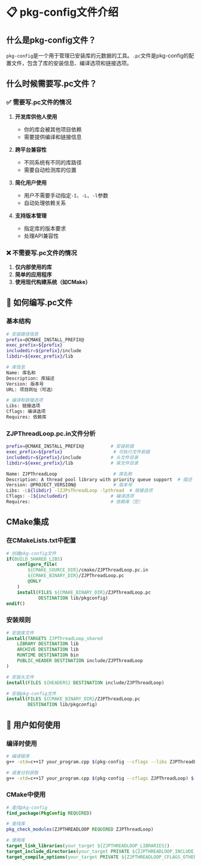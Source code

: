 # 📋 pkg-config文件介绍

## **什么是pkg-config文件？**

`pkg-config`是一个用于管理已安装库的元数据的工具。`.pc`文件是pkg-config的配置文件，包含了库的安装信息、编译选项和链接选项。

## **什么时候需要写.pc文件？**

### **✅ 需要写.pc文件的情况**

1. **开发库供他人使用**
   - 你的库会被其他项目依赖
   - 需要提供编译和链接信息

2. **跨平台兼容性**
   - 不同系统有不同的库路径
   - 需要自动检测库的位置

3. **简化用户使用**
   - 用户不需要手动指定`-I`、`-L`、`-l`参数
   - 自动处理依赖关系

4. **支持版本管理**
   - 指定库的版本要求
   - 处理API兼容性

### **❌ 不需要写.pc文件的情况**

1. **仅内部使用的库**
2. **简单的应用程序**
3. **使用现代构建系统（如CMake）**

## **📝 如何编写.pc文件**

### **基本结构**

```bash
# 安装路径信息
prefix=@CMAKE_INSTALL_PREFIX@
exec_prefix=${prefix}
includedir=${prefix}/include
libdir=${exec_prefix}/lib

# 库信息
Name: 库名称
Description: 库描述
Version: 版本号
URL: 项目网址（可选）

# 编译和链接选项
Libs: 链接选项
Cflags: 编译选项
Requires: 依赖库
```

### **ZJPThreadLoop.pc.in文件分析**

```bash
prefix=@CMAKE_INSTALL_PREFIX@          # 安装前缀
exec_prefix=${prefix}                   # 可执行文件前缀
includedir=${prefix}/include           # 头文件目录
libdir=${exec_prefix}/lib              # 库文件目录

Name: ZJPThreadLoop                     # 库名称
Description: A thread pool library with priority queue support  # 描述
Version: @PROJECT_VERSION@              # 版本号
Libs: -L${libdir} -lZJPsThreadLoop -lpthread  # 链接选项
Cflags: -I${includedir}                # 编译选项
Requires:                              # 依赖库（空）
```

## **CMake集成**

### **在CMakeLists.txt中配置**

```cmake
# 创建pkg-config文件
if(BUILD_SHARED_LIBS)
    configure_file(
        ${CMAKE_SOURCE_DIR}/cmake/ZJPThreadLoop.pc.in
        ${CMAKE_BINARY_DIR}/ZJPThreadLoop.pc
        @ONLY
    )
    install(FILES ${CMAKE_BINARY_DIR}/ZJPThreadLoop.pc 
            DESTINATION lib/pkgconfig)
endif()
```

### **安装规则**

```cmake
# 安装库文件
install(TARGETS ZJPThreadLoop_shared
    LIBRARY DESTINATION lib
    ARCHIVE DESTINATION lib
    RUNTIME DESTINATION bin
    PUBLIC_HEADER DESTINATION include/ZJPThreadLoop
)

# 安装头文件
install(FILES ${HEADERS} DESTINATION include/ZJPThreadLoop)

# 安装pkg-config文件
install(FILES ${CMAKE_BINARY_DIR}/ZJPThreadLoop.pc 
        DESTINATION lib/pkgconfig)
```

## **🚀 用户如何使用**

### **编译时使用**

```bash
# 编译程序
g++ -std=c++17 your_program.cpp $(pkg-config --cflags --libs ZJPThreadLoop) -o your_program

# 或者分别获取
g++ -std=c++17 your_program.cpp $(pkg-config --cflags ZJPThreadLoop) $(pkg-config --libs ZJPThreadLoop) -o your_program
```

### **CMake中使用**

```cmake
# 查找pkg-config
find_package(PkgConfig REQUIRED)

# 查找库
pkg_check_modules(ZJPTHREADLOOP REQUIRED ZJPThreadLoop)

# 使用库
target_link_libraries(your_target ${ZJPTHREADLOOP_LIBRARIES})
target_include_directories(your_target PRIVATE ${ZJPTHREADLOOP_INCLUDE_DIRS})
target_compile_options(your_target PRIVATE ${ZJPTHREADLOOP_CFLAGS_OTHER})
```



